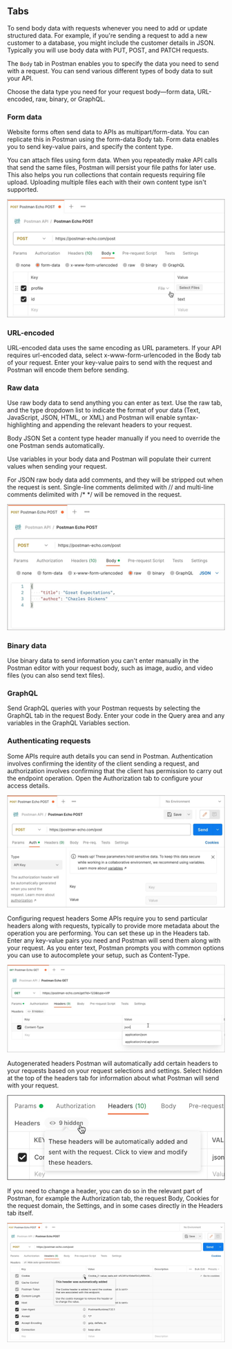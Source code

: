 ## Tabs
To send body data with requests whenever you need to add or update structured data. For example, if you're sending a request to add a new customer to a database, you might include the customer details in JSON. Typically you will use body data with PUT, POST, and PATCH requests.

The `Body` tab in Postman enables you to specify the data you need to send with a request. You can send various different types of body data to suit your API.

Choose the data type you need for your request body—form data, URL-encoded, raw, binary, or GraphQL.

### Form data
Website forms often send data to APIs as multipart/form-data. You can replicate this in Postman using the form-data Body tab. Form data enables you to send key-value pairs, and specify the content type.


You can attach files using form data. When you repeatedly make API calls that send the same files, Postman will persist your file paths for later use. This also helps you run collections that contain requests requiring file upload. Uploading multiple files each with their own content type isn't supported.

![Alt text](image-9.png)


### URL-encoded
URL-encoded data uses the same encoding as URL parameters. If your API requires url-encoded data, select x-www-form-urlencoded in the Body tab of your request. Enter your key-value pairs to send with the request and Postman will encode them before sending.


### Raw data
Use raw body data to send anything you can enter as text. Use the raw tab, and the type dropdown list to indicate the format of your data (Text, JavaScript, JSON, HTML, or XML) and Postman will enable syntax-highlighting and appending the relevant headers to your request.

Body JSON
Set a content type header manually if you need to override the one Postman sends automatically.

Use variables in your body data and Postman will populate their current values when sending your request.

For JSON raw body data add comments, and they will be stripped out when the request is sent. Single-line comments delimited with // and multi-line comments delimited with /* */ will be removed in the request.

![Alt text](image-10.png)

### Binary data
Use binary data to send information you can't enter manually in the Postman editor with your request body, such as image, audio, and video files (you can also send text files).

### GraphQL
Send GraphQL queries with your Postman requests by selecting the GraphQL tab in the request Body. Enter your code in the Query area and any variables in the GraphQL Variables section.

### Authenticating requests

Some APIs require auth details you can send in Postman. Authentication involves confirming the identity of the client sending a request, and authorization involves confirming that the client has permission to carry out the endpoint operation. Open the Authorization tab to configure your access details.

![Alt text](image-5.png)

Configuring request headers
Some APIs require you to send particular headers along with requests, typically to provide more metadata about the operation you are performing. You can set these up in the Headers tab. Enter any key-value pairs you need and Postman will send them along with your request. As you enter text, Postman prompts you with common options you can use to autocomplete your setup, such as Content-Type.


![Alt text](image-6.png)


Autogenerated headers
Postman will automatically add certain headers to your requests based on your request selections and settings. Select hidden at the top of the headers tab for information about what Postman will send with your request.

![Alt text](image-7.png)

If you need to change a header, you can do so in the relevant part of Postman, for example the Authorization tab, the request Body, Cookies for the request domain, the Settings, and in some cases directly in the Headers tab itself.

![Alt text](image-8.png)












